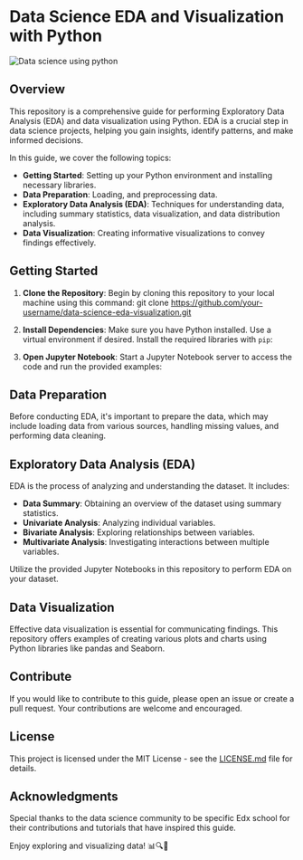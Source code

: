 # Data Science EDA and Visualization with Python
![Data science using python](https://cdn.dribbble.com/users/143861/screenshots/2951104/immuta_philanthropy_dribbble.gif)

## Overview
This repository is a comprehensive guide for performing Exploratory Data Analysis (EDA) and data visualization using Python. EDA is a crucial step in data science projects, helping you gain insights, identify patterns, and make informed decisions.

In this guide, we cover the following topics:

- **Getting Started**: Setting up your Python environment and installing necessary libraries.
- **Data Preparation**: Loading, and preprocessing data.
- **Exploratory Data Analysis (EDA)**: Techniques for understanding data, including summary statistics, data visualization, and data distribution analysis.
- **Data Visualization**: Creating informative visualizations to convey findings effectively.

## Getting Started

1. **Clone the Repository**: Begin by cloning this repository to your local machine using this command:
git clone https://github.com/your-username/data-science-eda-visualization.git

2. **Install Dependencies**: Make sure you have Python installed. Use a virtual environment if desired. Install the required libraries with `pip`:

3. **Open Jupyter Notebook**: Start a Jupyter Notebook server to access the code and run the provided examples:


## Data Preparation

Before conducting EDA, it's important to prepare the data, which may include loading data from various sources, handling missing values, and performing data cleaning.

## Exploratory Data Analysis (EDA)

EDA is the process of analyzing and understanding the dataset. It includes:

- **Data Summary**: Obtaining an overview of the dataset using summary statistics.
- **Univariate Analysis**: Analyzing individual variables.
- **Bivariate Analysis**: Exploring relationships between variables.
- **Multivariate Analysis**: Investigating interactions between multiple variables.

Utilize the provided Jupyter Notebooks in this repository to perform EDA on your dataset.

## Data Visualization

Effective data visualization is essential for communicating findings. This repository offers examples of creating various plots and charts using Python libraries like pandas and Seaborn.

## Contribute

If you would like to contribute to this guide, please open an issue or create a pull request. Your contributions are welcome and encouraged.

## License

This project is licensed under the MIT License - see the [LICENSE.md](LICENSE.md) file for details.

## Acknowledgments

Special thanks to the data science community to be specific Edx school  for their contributions and tutorials that have inspired this guide.

Enjoy exploring and visualizing data! 📊🔍🐍



